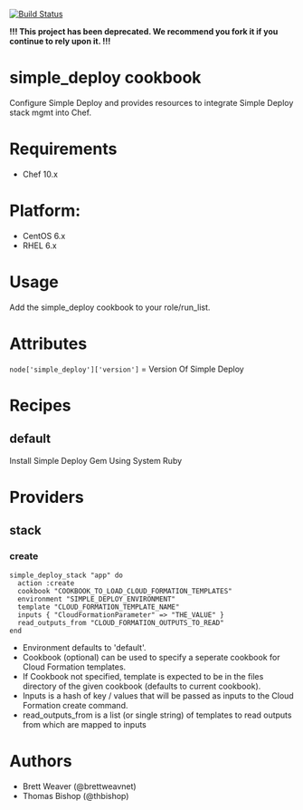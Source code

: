 [![Build Status](https://secure.travis-ci.org/intuit/simple_deploy-cookbook.png)](http://travis-ci.org/intuit/simple_deploy-cookbook)

**!!! This project has been deprecated.  We recommend you fork it if you continue to rely upon it. !!!**

# simple_deploy cookbook
Configure Simple Deploy and provides resources to integrate Simple Deploy stack mgmt into Chef.

# Requirements
* Chef 10.x

# Platform:
* CentOS 6.x
* RHEL 6.x

# Usage
Add the simple_deploy cookbook to your role/run_list.

# Attributes
```node['simple_deploy']['version']``` = Version Of Simple Deploy

# Recipes
## default
Install Simple Deploy Gem Using System Ruby

# Providers
## stack
### create

    simple_deploy_stack "app" do
      action :create
      cookbook "COOKBOOK_TO_LOAD_CLOUD_FORMATION_TEMPLATES"
      environment "SIMPLE_DEPLOY_ENVIRONMENT"
      template "CLOUD_FORMATION_TEMPLATE_NAME"
      inputs { "CloudFormationParameter" => "THE_VALUE" }
      read_outputs_from "CLOUD_FORMATION_OUTPUTS_TO_READ"
    end

* Environment defaults to 'default'.
* Cookbook (optional) can be used to specify a seperate cookbook for Cloud Formation templates.
* If Cookbook not specified, template is expected to be in the files directory of the given cookbook (defaults to current cookbook).
* Inputs is a hash of key / values that will be passed as inputs to the Cloud Formation create command.
* read_outputs_from is a list (or single string) of templates to read outputs from which are mapped to inputs

# Authors
* Brett Weaver (@brettweavnet)
* Thomas Bishop (@thbishop)
